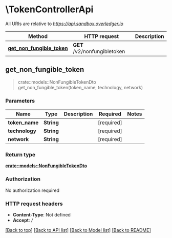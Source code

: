 # \TokenControllerApi

All URIs are relative to *https://api.sandbox.overledger.io*

Method | HTTP request | Description
------------- | ------------- | -------------
[**get_non_fungible_token**](TokenControllerApi.md#get_non_fungible_token) | **GET** /v2/nonfungibletoken | 



## get_non_fungible_token

> crate::models::NonFungibleTokenDto get_non_fungible_token(token_name, technology, network)


### Parameters


Name | Type | Description  | Required | Notes
------------- | ------------- | ------------- | ------------- | -------------
**token_name** | **String** |  | [required] |
**technology** | **String** |  | [required] |
**network** | **String** |  | [required] |

### Return type

[**crate::models::NonFungibleTokenDto**](NonFungibleTokenDTO.md)

### Authorization

No authorization required

### HTTP request headers

- **Content-Type**: Not defined
- **Accept**: */*

[[Back to top]](#) [[Back to API list]](../README.md#documentation-for-api-endpoints) [[Back to Model list]](../README.md#documentation-for-models) [[Back to README]](../README.md)

